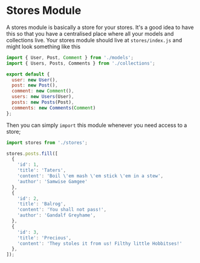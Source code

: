 # Stores Module

A stores module is basically a store for your stores. It's a good idea to have this so that you have a centralised place where all your models and collections live. Your stores module should live at `stores/index.js` and might look something like this

```js
import { User, Post, Comment } from './models';
import { Users, Posts, Comments } from './collections';

export default {
  user: new User(),
  post: new Post(),
  comment: new Comment(),
  users: new Users(User),
  posts: new Posts(Post),
  comments: new Comments(Comment)
};
```

Then you can simply `import` this module whenever you need access to a store;

```js
import stores from './stores';

stores.posts.fill([
  {
    'id': 1,
    'title': 'Taters',
    'content': 'Boil \'em mash \'em stick \'em in a stew',
    'author': 'Samwise Gamgee'
  },
  {
    'id': 2,
    'title': 'Balrog',
    'content': 'You shall not pass!',
    'author': 'Gandalf Greyhame',
  },
  {
    'id': 3,
    'title': 'Precious',
    'content': 'They stoles it from us! Filthy little Hobbitses!'
  },
]);
```



